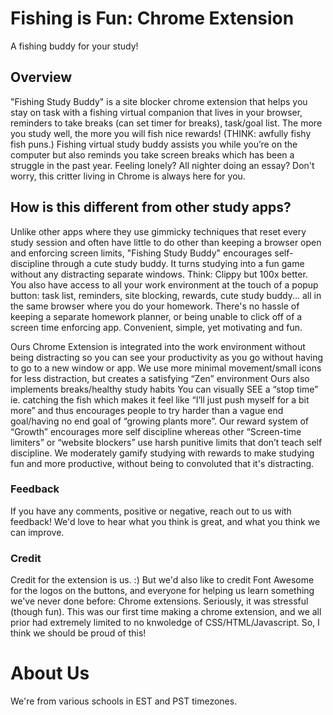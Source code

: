 # Fishing is Fun: Chrome Extension
A fishing buddy for your study!

## Overview

"Fishing Study Buddy" is a site blocker chrome extension that helps you stay on task with a fishing virtual companion that lives in your browser, 
reminders to take breaks (can set timer for breaks), task/goal list.
The more you study well, the more you will fish nice rewards! (THINK: awfully fishy fish puns.)
Fishing virtual study buddy assists you while you’re on the computer but also reminds you take screen breaks which has been a struggle in the past year.
Feeling lonely? All nighter doing an essay? Don't worry, this critter living in Chrome is always here for you.

## How is this different from other study apps?
Unlike other apps where they use gimmicky techniques that reset every study session and often have little to do other than
keeping a browser open and enforcing screen limits, "Fishing Study Buddy" encourages self-discipline through a cute study buddy. 
It turns studying into a fun game without any distracting separate windows. Think: Clippy but 100x better.
You also have access to all your work environment at the touch of a popup button: task list, reminders, site blocking, rewards, cute study buddy...
all in the same browser where you do your homework. There's no hassle of keeping a separate homework planner, or being unable to click off of a screen
time enforcing app. Convenient, simple, yet motivating and fun.

Ours Chrome Extension is integrated into the work environment without being distracting so you can see your productivity as you go without having to go to a new window or app.
We use more minimal movement/small icons for less distraction, but creates a satisfying “Zen” environment
Ours also implements breaks/healthy study habits
You can visually SEE a “stop time” ie. catching the fish which makes it feel like “I’ll just push myself for a bit more” and thus encourages people to try harder than a vague end goal/having no end goal of “growing plants more”.
Our reward system of “Growth” encourages more self discipline whereas other “Screen-time limiters” or “website blockers” use harsh punitive limits that don’t teach self discipline.
We moderately gamify studying with rewards to make studying fun and more productive, without being to convoluted that it's distracting.

### Feedback

If you have any comments, positive or negative, reach out to us with feedback! We'd love to hear what you think is great, and what you think we can improve.

### Credit

Credit for the extension is us. :) But we'd also like to credit Font Awesome for the logos on the buttons, and everyone for helping us learn something we've never done before:
Chrome extensions. Seriously, it was stressful (though fun).
This was our first time making a chrome extension, and we all prior had extremely limited to no knwoledge of CSS/HTML/Javascript. So, I think we should be proud of this!

# About Us

We're from various schools in EST and PST timezones.